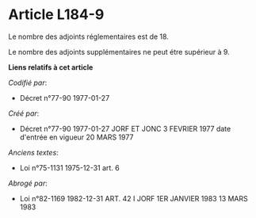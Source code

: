 # Article L184-9

Le nombre des adjoints réglementaires est de 18.

Le nombre des adjoints supplémentaires ne peut étre supérieur à 9.

**Liens relatifs à cet article**

_Codifié par_:

  - Décret n°77-90 1977-01-27

_Créé par_:

  - Décret n°77-90 1977-01-27 JORF ET JONC 3 FEVRIER 1977 date d'entrée en vigueur 20 MARS 1977

_Anciens textes_:

  - Loi n°75-1131 1975-12-31 art. 6

_Abrogé par_:

  - Loi n°82-1169 1982-12-31 ART. 42 I JORF 1ER JANVIER 1983 13 MARS 1983
